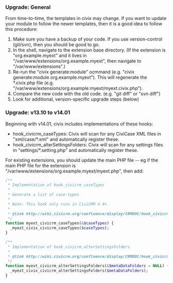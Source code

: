 ### Upgrade: General

From time-to-time, the templates in civix may change. If you want to update
your module to follow the newer templates, then it is a good idea to follow
this procedure:

1. Make sure you have a backup of your code. If you use version-control (git/svn), then you should be good to go.
2. In the shell, navigate to the extension base directory. (If the extension is "org.example.myext" and it lives in
   "/var/www/extensions/org.example.myext", then navigate to "/var/www/extensions".)
3. Re-run the "civix generate:module" ocmmand (e.g. "civix generate:module org.example.myext"). This will regenerate
   the *.civix.php file (e.g. "/var/www/extensions/org.example.myext/myext.civix.php").
4. Compare the new code with the old code. (e.g. "git diff" or "svn diff")
5. Look for additional, version-specific upgrade steps (below)

### Upgrade: v13.10 to v14.01

Beginning with v14.01, civix includes implementations of these hooks:

 * hook_civicrm_caseTypes: Civix will scan for any CiviCase XML files in 
   "xml/case/*.xml" and automatically register these.
 * hook_civicrm_alterSettingsFolders: Civix will scan for any settings files in
   "settings/*.setting.php" and automatically register these.

For existing extensions, you should update the main PHP file -- eg if the
main PHP file for the extension is
"/var/www/extensions/org.example.myext/myext.php", then add:

```php
/**
 * Implementation of hook_civicrm_caseTypes
 *
 * Generate a list of case-types
 *
 * Note: This hook only runs in CiviCRM 4.4+.
 *
 * @link http://wiki.civicrm.org/confluence/display/CRMDOC/hook_civicrm_caseTypes
 */
function myext_civicrm_caseTypes(&$caseTypes) {
  _myext_civix_civicrm_caseTypes($caseTypes);
}

/**
 * Implementation of hook_civicrm_alterSettingsFolders
 *
 * @link http://wiki.civicrm.org/confluence/display/CRMDOC/hook_civicrm_alterSettingsFolders
 */
function myext_civicrm_alterSettingsFolders(&$metaDataFolders = NULL) {
  _myext_civix_civicrm_alterSettingsFolders($metaDataFolders);
}
```

